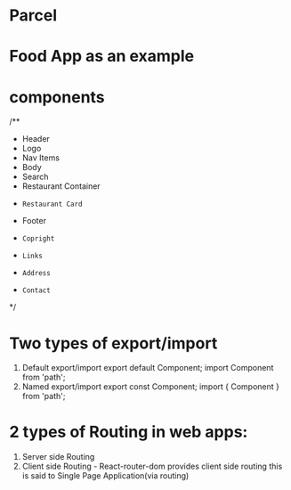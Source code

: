 # Parcel

# Food App as an example

# components
/**
 * Header 
 *  Logo
 *  Nav Items
 * Body 
 *  Search
 *  Restaurant Container 
 *     Restaurant Card
 *  Footer
 *     Copright
 *     Links
 *     Address
 *     Contact 
 */

# Two types of export/import
 1. Default export/import
    export default Component;
    import Component from 'path';
 2. Named export/import
    export const Component;
    import { Component } from 'path';


# 2 types of Routing in web apps:
1. Server side Routing
2. Client side Routing - 
   React-router-dom provides client side routing this is said to Single Page Application(via routing)

